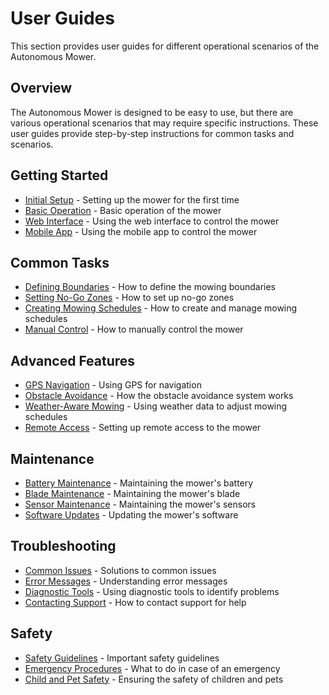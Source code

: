# User Guides

This section provides user guides for different operational scenarios of the Autonomous Mower.

## Overview

The Autonomous Mower is designed to be easy to use, but there are various operational scenarios that may require specific instructions. These user guides provide step-by-step instructions for common tasks and scenarios.

## Getting Started

- [Initial Setup](initial_setup.md) - Setting up the mower for the first time
- [Basic Operation](basic_operation.md) - Basic operation of the mower
- [Web Interface](web_interface.md) - Using the web interface to control the mower
- [Mobile App](mobile_app.md) - Using the mobile app to control the mower

## Common Tasks

- [Defining Boundaries](defining_boundaries.md) - How to define the mowing boundaries
- [Setting No-Go Zones](setting_no_go_zones.md) - How to set up no-go zones
- [Creating Mowing Schedules](creating_mowing_schedules.md) - How to create and manage mowing schedules
- [Manual Control](manual_control.md) - How to manually control the mower

## Advanced Features

- [GPS Navigation](gps_navigation.md) - Using GPS for navigation
- [Obstacle Avoidance](obstacle_avoidance.md) - How the obstacle avoidance system works
- [Weather-Aware Mowing](weather_aware_mowing.md) - Using weather data to adjust mowing schedules
- [Remote Access](remote_access.md) - Setting up remote access to the mower

## Maintenance

- [Battery Maintenance](battery_maintenance.md) - Maintaining the mower's battery
- [Blade Maintenance](blade_maintenance.md) - Maintaining the mower's blade
- [Sensor Maintenance](sensor_maintenance.md) - Maintaining the mower's sensors
- [Software Updates](software_updates.md) - Updating the mower's software

## Troubleshooting

- [Common Issues](common_issues.md) - Solutions to common issues
- [Error Messages](error_messages.md) - Understanding error messages
- [Diagnostic Tools](diagnostic_tools.md) - Using diagnostic tools to identify problems
- [Contacting Support](contacting_support.md) - How to contact support for help

## Safety

- [Safety Guidelines](safety_guidelines.md) - Important safety guidelines
- [Emergency Procedures](emergency_procedures.md) - What to do in case of an emergency
- [Child and Pet Safety](child_pet_safety.md) - Ensuring the safety of children and pets
